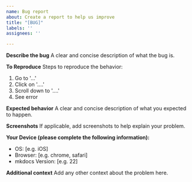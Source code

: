 ```yaml
---
name: Bug report
about: Create a report to help us improve
title: "[BUG]"
labels: ''
assignees: ''

---
```


**Describe the bug**
A clear and concise description of what the bug is.

**To Reproduce**
Steps to reproduce the behavior:
1. Go to '...'
2. Click on '....'
3. Scroll down to '....'
4. See error

**Expected behavior**
A clear and concise description of what you expected to happen.

**Screenshots**
If applicable, add screenshots to help explain your problem.

**Your Device (please complete the following information):**
 - OS: [e.g. iOS]
 - Browser: [e.g. chrome, safari]
 - mkdocs Version: [e.g. 22]


**Additional context**
Add any other context about the problem here.
